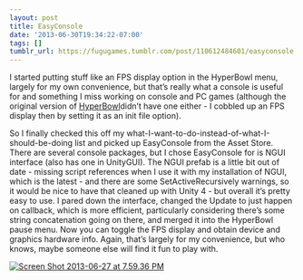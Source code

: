 ```yaml
---
layout: post
title: EasyConsole
date: '2013-06-30T19:34:22-07:00'
tags: []
tumblr_url: https://fugugames.tumblr.com/post/110612484601/easyconsole
---
```

I started putting stuff like an FPS display option in the HyperBowl menu, largely for my own convenience, but that’s really what a console is useful for and something I miss working on console and PC games (although the original version of [HyperBowl](http://hyperbowl3d.com/)didn’t have one either - I cobbled up an FPS display then by setting it as an init file option).

So I finally checked this off my what-I-want-to-do-instead-of-what-I-should-be-doing list and picked up EasyConsole from the Asset Store. There are several console packages, but I chose EasyConsole for is NGUI interface (also has one in UnityGUI). The NGUI prefab is a little bit out of date - missing script references when I use it with my installation of NGUI, which is the latest - and there are some SetActiveRecursively warnings, so it would be nice to have that cleaned up with Unity 4 - but overall it’s pretty easy to use. I pared down the interface, changed the Update to just happen on callback, which is more efficient, particularly considering there’s some string concatenation going on there, and merged it into the HyperBowl pause menu. Now you can toggle the FPS display and obtain device and graphics hardware info. Again, that’s largely for my convenience, but who knows, maybe someone else will find it fun to play with.

[![Screen Shot 2013-06-27 at 7.59.36 PM](http://itshardtofondlepenguins.com/wp-content/uploads/2013/06/Screen-Shot-2013-06-27-at-7.59.36-PM.png)](http://itshardtofondlepenguins.com/wp-content/uploads/2013/06/Screen-Shot-2013-06-27-at-7.59.36-PM.png)

